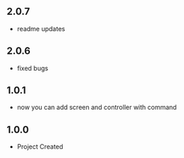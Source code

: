 ## 2.0.7

- readme updates

## 2.0.6

- fixed bugs

## 1.0.1

- now you can add screen and controller with command

## 1.0.0

- Project Created
